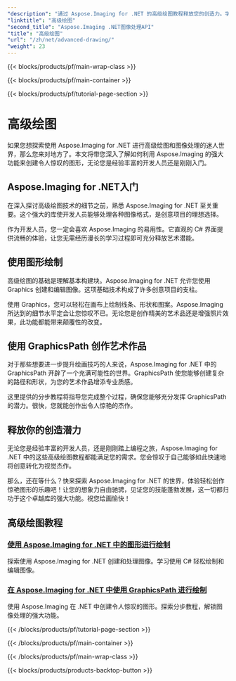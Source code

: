 ```yaml
---
"description": "通过 Aspose.Imaging for .NET 的高级绘图教程释放您的创造力。学习如何使用 C# 轻松创建和编辑图像。"
"linktitle": "高级绘图"
"second_title": "Aspose.Imaging .NET图像处理API"
"title": "高级绘图"
"url": "/zh/net/advanced-drawing/"
"weight": 23
---
```


{{< blocks/products/pf/main-wrap-class >}}

{{< blocks/products/pf/main-container >}}

{{< blocks/products/pf/tutorial-page-section >}}

# 高级绘图


如果您想探索使用 Aspose.Imaging for .NET 进行高级绘图和图像处理的迷人世界，那么您来对地方了。本文将带您深入了解如何利用 Aspose.Imaging 的强大功能来创建令人惊叹的图形，无论您是经验丰富的开发人员还是刚刚入门。

## Aspose.Imaging for .NET入门

在深入探讨高级绘图技术的细节之前，熟悉 Aspose.Imaging for .NET 至关重要。这个强大的库使开发人员能够处理各种图像格式，是创意项目的理想选择。

作为开发人员，您一定会喜欢 Aspose.Imaging 的易用性。它直观的 C# 界面提供流畅的体验，让您无需经历漫长的学习过程即可充分释放艺术潜能。

## 使用图形绘制

高级绘图的基础是理解基本构建块。Aspose.Imaging for .NET 允许您使用 Graphics 创建和编辑图像。这项基础技术构成了许多创意项目的支柱。 

使用 Graphics，您可以轻松在画布上绘制线条、形状和图案。Aspose.Imaging 所达到的细节水平定会让您惊叹不已。无论您是创作精美的艺术品还是增强照片效果，此功能都能带来颠覆性的改变。

## 使用 GraphicsPath 创作艺术作品

对于那些想要进一步提升绘画技巧的人来说，Aspose.Imaging for .NET 中的 GraphicsPath 开辟了一个充满可能性的世界。GraphicsPath 使您能够创建复杂的路径和形状，为您的艺术作品增添专业质感。

这里提供的分步教程将指导您完成整个过程，确保您能够充分发挥 GraphicsPath 的潜力。很快，您就能创作出令人惊艳的杰作。

## 释放你的创造潜力

无论您是经验丰富的开发人员，还是刚刚踏上编程之旅，Aspose.Imaging for .NET 中的这些高级绘图教程都能满足您的需求。您会惊叹于自己能够如此快速地将创意转化为视觉杰作。

那么，还在等什么？快来探索 Aspose.Imaging for .NET 的世界，体验轻松创作惊艳图形的乐趣吧！让您的想象力自由驰骋，见证您的技能蓬勃发展，这一切都归功于这个卓越库的强大功能。祝您绘画愉快！
## 高级绘图教程
### [使用 Aspose.Imaging for .NET 中的图形进行绘制](./draw-using-graphics/)
探索使用 Aspose.Imaging for .NET 创建和处理图像。学习使用 C# 轻松绘制和编辑图像。
### [在 Aspose.Imaging for .NET 中使用 GraphicsPath 进行绘制](./draw-using-graphicspath/)
使用 Aspose.Imaging 在 .NET 中创建令人惊叹的图形。探索分步教程，解锁图像处理的强大功能。

{{< /blocks/products/pf/tutorial-page-section >}}

{{< /blocks/products/pf/main-container >}}

{{< /blocks/products/pf/main-wrap-class >}}

{{< blocks/products/products-backtop-button >}}